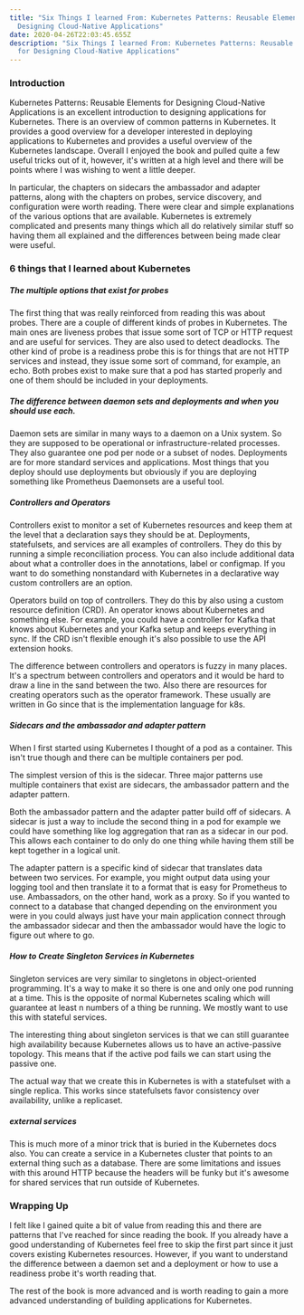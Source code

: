 ```yaml
---
title: "Six Things I learned From: Kubernetes Patterns: Reusable Elements for
  Designing Cloud-Native Applications"
date: 2020-04-26T22:03:45.655Z
description: "Six Things I learned From: Kubernetes Patterns: Reusable Elements
  for Designing Cloud-Native Applications"
---
```

### Introduction

Kubernetes Patterns: Reusable Elements for Designing Cloud-Native Applications is an excellent introduction to designing applications for Kubernetes. There is an overview of common patterns in Kubernetes. It provides a good overview for a developer interested in deploying applications to Kubernetes and provides a useful overview of the Kubernetes landscape. Overall I enjoyed the book and pulled quite a few useful tricks out of it, however, it's written at a high level and there will be points where I was wishing to went a little deeper.

 In particular, the chapters on sidecars the ambassador and adapter patterns, along with the chapters on probes, service discovery, and configuration were worth reading. There were clear and simple explanations of the various options that are available. Kubernetes is extremely complicated and presents many things which all do relatively similar stuff so having them all explained and the differences between being made clear were useful. 

### 6 things that I learned about Kubernetes

##### The multiple options that exist for probes

  The first thing that was really reinforced from reading this was about probes. There are a couple of different kinds of probes in Kubernetes. The main ones are liveness probes that issue some sort of TCP or HTTP request and are useful for services. They are also used to detect deadlocks. The other kind of probe is a readiness probe this is for things that are not HTTP services and instead, they issue some sort of command, for example, an echo. Both probes exist to make sure that a pod has started properly and one of them should be included in your deployments.



##### The difference between daemon sets and deployments and when you should use each.

 Daemon sets are similar in many ways to a daemon on a Unix system. So they are supposed to be operational or infrastructure-related processes. They also guarantee one pod per node or a subset of nodes. Deployments are for more standard services and applications. Most things that you deploy should use deployments but obviously if you are deploying something like Prometheus Daemonsets are a useful tool.

##### Controllers and Operators

Controllers exist to monitor a set of Kubernetes resources and keep them at the level that a declaration says they should be at. Deployments, statefulsets, and services are all examples of controllers. They do this by running a simple reconciliation process. You can also include additional data about what a controller does in the annotations, label or configmap. If you want to do something nonstandard with Kubernetes in a declarative way custom controllers are an option.

Operators build on top of controllers. They do this by also using a custom resource definition (CRD). An operator knows about Kubernetes and something else. For example, you could have a controller for Kafka that knows about Kubernetes and your Kafka setup and keeps everything in sync. If the CRD isn't flexible enough it's also possible to use the API extension hooks.

The difference between controllers and operators is fuzzy in many places. It's a spectrum between controllers and operators and it would be hard to draw a line in the sand between the two. Also there are resources for creating operators such as the operator framework. These usually are written in Go since that is the implementation language for k8s.

##### Sidecars and the ambassador and adapter pattern

When I first started using Kubernetes I thought of a pod as a container. This isn't true though and there can be multiple containers per pod.

The simplest version of this is the sidecar. Three major patterns use multiple containers that exist are sidecars, the ambassador pattern and the adapter pattern.

Both the ambassador pattern and the adapter patter build off of sidecars. A sidecar is just a way to include the second thing in a pod for example we could have something like log aggregation that ran as a sidecar in our pod. This allows each container to do only do one thing while having them still be kept together in a logical unit.

The adapter pattern is a specific kind of sidecar that translates data between two services. For example, you might output data using your logging tool and then translate it to a format that is easy for Prometheus to use. Ambassadors, on the other hand, work as a proxy. So if you wanted to connect to a database that changed depending on the environment you were in you could always just have your main application connect through the ambassador sidecar and then the ambassador would have the logic to figure out where to go.

##### How to Create Singleton Services in Kubernetes

Singleton services are very similar to singletons in object-oriented programming. It's a way to make it so there is one and only one pod running at a time. This is the opposite of normal Kubernetes scaling which will guarantee at least n numbers of a thing be running. We mostly want to use this with stateful services.

The interesting thing about singleton services is that we can still guarantee high availability because Kubernetes allows us to have an active-passive topology. This means that if the active pod fails we can start using the passive one.

The actual way that we create this in Kubernetes is with a statefulset with a single replica. This works since statefulsets favor consistency over availability, unlike a replicaset.

##### external services

This is much more of a minor trick that is buried in the Kubernetes docs also. You can create a service in a Kubernetes cluster that points to an external thing such as a database. There are some limitations and issues with this around HTTP because the headers will be funky but it's awesome for shared services that run outside of Kubernetes.

### Wrapping Up

I felt like I gained quite a bit of value from reading this and there are patterns that I've reached for since reading the book. If you already have a good understanding of Kubernetes feel free to skip the first part since it just covers existing Kubernetes resources. However, if you want to understand the difference between a daemon set and a deployment or how to use a readiness probe it's worth reading that.

The rest of the book is more advanced and is worth reading to gain a more advanced understanding of building applications for Kubernetes.